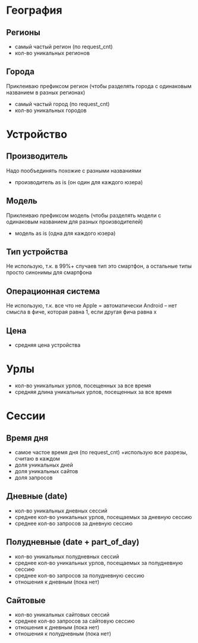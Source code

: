 # География

## Регионы
* самый частый регион (по request_cnt)
* кол-во уникальных регионов

## Города
Приклеиваю префиксом регион (чтобы разделять города с одинаковым названием в разных регионах)

* самый частый город (по request_cnt)
* кол-во уникальных городов

# Устройство

## Производитель
Надо пообъединять похожие с разными названиями
* производитель as is (он один для каждого юзера)

## Модель
Приклеиваю префиксом модель (чтобы разделять модели с одинаковым названием для разных производителей)
* модель as is (одна для каждого юзера)

## Тип устройства
Не использую, т.к. в 99%+ случаев тип это смартфон, а остальные типы просто синонимы для смартфона

## Операционная система
Не использую, т.к. все что не Apple = автоматически Android – нет смысла в фиче, которая равна 1, если другая фича равна x

## Цена
* средняя цена устройства

# Урлы
* кол-во уникальных урлов, посещенных за все время
* средняя длина уникальных урлов, посещенных за все время

# Сессии

## Время дня
* самое частое время дня (по request_cnt)
+использую все разрезы, считаю в каждом
* доля уникальных дней
* доля уникальных сайтов
* доля запросов

## Дневные (date)
* кол-во уникальных дневных сессий
* среднее кол-во уникальных урлов, посещаемых за дневную сессию
* среднее кол-во запросов за дневную сессию

## Полудневные (date + part_of_day)
* кол-во уникальных полудневных сессий
* среднее кол-во уникальных урлов, посещаемых за полудневную сессию
* среднее кол-во запросов за полудневную сессию
* отношения к дневным (пока нет)

## Сайтовые
* кол-во уникальных сайтовых сессий
* среднее кол-во запросов за сайтовую сессию
* отношения к дневным (пока нет)
* отношения к полудневным (пока нет)
